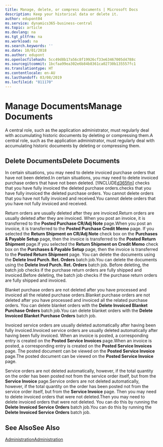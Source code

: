 ```yaml
---
title: Manage, delete, or compress documents | Microsoft Docs
description: Keep your historical data or delete it.
author: edupont04
ms.service: dynamics365-business-central
ms.topic: article
ms.devlang: na
ms.tgt_pltfrm: na
ms.workload: na
ms.search.keywords: ''
ms.date: 10/01/2018
ms.author: edupont
ms.openlocfilehash: 5cc49d8b17a56c8f19926cf33e63467005d4788c
ms.sourcegitcommit: 1bcfaa99ea302e6b84b8361ca02730b135557fc1
ms.translationtype: HT
ms.contentlocale: en-AU
ms.lasthandoff: 03/08/2019
ms.locfileid: "811170"
---
```

# <a name="manage-documents"></a><span data-ttu-id="30011-103">Manage Documents</span><span class="sxs-lookup"><span data-stu-id="30011-103">Manage Documents</span></span>
<span data-ttu-id="30011-104">A central role, such as the application administrator, must regularly deal with accumulating historic documents by deleting or compressing them.</span><span class="sxs-lookup"><span data-stu-id="30011-104">A central role, such as the application administrator, must regularly deal with accumulating historic documents by deleting or compressing them.</span></span>  

## <a name="delete-documents"></a><span data-ttu-id="30011-105">Delete Documents</span><span class="sxs-lookup"><span data-stu-id="30011-105">Delete Documents</span></span>
<span data-ttu-id="30011-106">In certain situations, you may need to delete invoiced purchase orders that have not been deleted.</span><span class="sxs-lookup"><span data-stu-id="30011-106">In certain situations, you may need to delete invoiced purchase orders that have not been deleted.</span></span> [!INCLUDE[d365fin](includes/d365fin_md.md)] <span data-ttu-id="30011-107">checks that you have fully invoiced the deleted purchase orders.</span><span class="sxs-lookup"><span data-stu-id="30011-107">checks that you have fully invoiced the deleted purchase orders.</span></span> <span data-ttu-id="30011-108">You cannot delete orders that you have not fully invoiced and received.</span><span class="sxs-lookup"><span data-stu-id="30011-108">You cannot delete orders that you have not fully invoiced and received.</span></span>  

<span data-ttu-id="30011-109">Return orders are usually deleted after they are invoiced.</span><span class="sxs-lookup"><span data-stu-id="30011-109">Return orders are usually deleted after they are invoiced.</span></span> <span data-ttu-id="30011-110">When you post an invoice, it is transferred to the **Posted Purchase CR/Adj Note** page.</span><span class="sxs-lookup"><span data-stu-id="30011-110">When you post an invoice, it is transferred to the **Posted Purchase Credit Memo** page.</span></span> <span data-ttu-id="30011-111">If you selected the **Return Shipment on CR/Adj Note** check box on the **Purchases & Payable Setup** page, then the invoice is transferred to the **Posted Return Shipment** page.</span><span class="sxs-lookup"><span data-stu-id="30011-111">If you selected the **Return Shipment on Credit Memo** check box on the **Purchases & Payable Setup** page, then the invoice is transferred to the **Posted Return Shipment** page.</span></span> <span data-ttu-id="30011-112">You can delete the documents using the **Delete Invd Purch. Ret. Orders** batch job.</span><span class="sxs-lookup"><span data-stu-id="30011-112">You can delete the documents using the **Delete Invd Purch. Ret. Orders** batch job.</span></span> <span data-ttu-id="30011-113">Before deleting, the batch job checks if the purchase return orders are fully shipped and invoiced.</span><span class="sxs-lookup"><span data-stu-id="30011-113">Before deleting, the batch job checks if the purchase return orders are fully shipped and invoiced.</span></span>  

<span data-ttu-id="30011-114">Blanket purchase orders are not deleted after you have processed and invoiced all the related purchase orders.</span><span class="sxs-lookup"><span data-stu-id="30011-114">Blanket purchase orders are not deleted after you have processed and invoiced all the related purchase orders.</span></span> <span data-ttu-id="30011-115">You can delete blanket orders with the **Delete Invoiced Blanket Purchase Orders** batch job.</span><span class="sxs-lookup"><span data-stu-id="30011-115">You can delete blanket orders with the **Delete Invoiced Blanket Purchase Orders** batch job.</span></span>  

<span data-ttu-id="30011-116">Invoiced service orders are usually deleted automatically after having been fully invoiced.</span><span class="sxs-lookup"><span data-stu-id="30011-116">Invoiced service orders are usually deleted automatically after having been fully invoiced.</span></span> <span data-ttu-id="30011-117">When an invoice is posted, a corresponding entry is created on the **Posted Service Invoices** page.</span><span class="sxs-lookup"><span data-stu-id="30011-117">When an invoice is posted, a corresponding entry is created on the **Posted Service Invoices** page.</span></span> <span data-ttu-id="30011-118">The posted document can be viewed on the **Posted Service Invoice** page.</span><span class="sxs-lookup"><span data-stu-id="30011-118">The posted document can be viewed on the **Posted Service Invoice** page.</span></span>  

<span data-ttu-id="30011-119">Service orders are not deleted automatically, however, if the total quantity on the order has been posted not from the service order itself, but from the **Service Invoice** page.</span><span class="sxs-lookup"><span data-stu-id="30011-119">Service orders are not deleted automatically, however, if the total quantity on the order has been posted not from the service order itself, but from the **Service Invoice** page.</span></span> <span data-ttu-id="30011-120">Then you may need to delete invoiced orders that were not deleted.</span><span class="sxs-lookup"><span data-stu-id="30011-120">Then you may need to delete invoiced orders that were not deleted.</span></span> <span data-ttu-id="30011-121">You can do this by running the **Delete Invoiced Service Orders** batch job.</span><span class="sxs-lookup"><span data-stu-id="30011-121">You can do this by running the **Delete Invoiced Service Orders** batch job.</span></span>  

## <a name="see-also"></a><span data-ttu-id="30011-122">See Also</span><span class="sxs-lookup"><span data-stu-id="30011-122">See Also</span></span>  
[<span data-ttu-id="30011-123">Administration</span><span class="sxs-lookup"><span data-stu-id="30011-123">Administration</span></span>](admin-setup-and-administration.md)  
